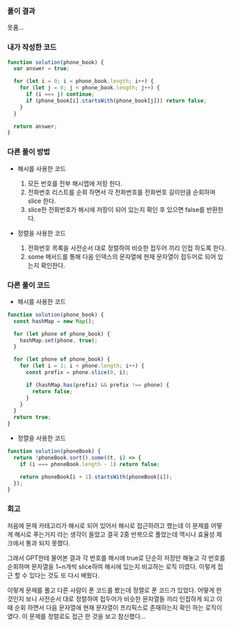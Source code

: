 ### 풀이 결과

못품...

### 내가 작성한 코드

```javascript
function solution(phone_book) {
  var answer = true;

  for (let i = 0; i < phone_book.length; i++) {
    for (let j = 0; j < phone_book.length; j++) {
      if (i === j) continue;
      if (phone_book[i].startsWith(phone_book[j])) return false;
    }
  }

  return answer;
}
```

### 다른 풀이 방법

- 해시를 사용한 코드

  1. 모든 번호를 전부 해시맵에 저장 한다.
  2. 전화번호 리스트를 순회 하면서 각 전화번호를 전화번호 길이만큼 순회하며 slice 한다.
  3. slice한 전화번호가 해시에 저장이 되어 있는지 확인 후 있으면 false를 반환한다.

- 정렬을 사용한 코드
  1. 전화번호 목록을 사전순서 대로 정렬하여 비슷한 접두어 끼리 인접 하도록 한다.
  2. some 메서드를 통해 다음 인덱스의 문자열에 현재 문자열이 접두어로 되어 있는지 확인한다.

### 다른 풀이 코드

- 해시를 사용한 코드

```js
function solution(phone_book) {
  const hashMap = new Map();

  for (let phone of phone_book) {
    hashMap.set(phone, true);
  }

  for (let phone of phone_book) {
    for (let i = 1; i < phone.length; i++) {
      const prefix = phone.slice(0, i);

      if (hashMap.has(prefix) && prefix !== phone) {
        return false;
      }
    }
  }
  return true;
}
```

- 정렬을 사용한 코드

```js
function solution(phoneBook) {
  return !phoneBook.sort().some((t, i) => {
    if (i === phoneBook.length - 1) return false;

    return phoneBook[i + 1].startsWith(phoneBook[i]);
  });
}
```

### 회고

처음에 문제 카테고리가 해시로 되어 있어서 해시로 접근하려고 했는데
이 문제를 어떻게 해시로 푸는거지 라는 생각이 들었고 결국 2중 반복으로 풀었는데 역시나 효율성 체크에서 통과 되지 못했다.

그래서 GPT한테 물어본 결과 각 번호를 해시에 true로 단순히 저장만 해놓고 각 번호를 순회하며 문자열을 1~n개씩 slice하여 해시에 있는지 비교하는 로직 이였다.
이렇게 접근 할 수 있다는 것도 또 다시 배웠다.

이렇게 문제를 풀고 다른 사람이 푼 코드를 봤는데 정렬로 푼 코드가 있었다.
어떻게 한 것인지 보니 사전순서 대로 정렬하여 접두어가 비슷한 문자열들 끼리 인접하게 되고
이때 순회 하면서 다음 문자열에 현재 문자열이 프리픽스로 존재하는지 확인 하는 로직이였다.
이 문제를 정렬로도 접근 한 것을 보고 참신했다...
